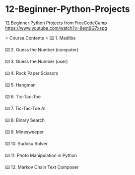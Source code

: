 # 12-Beginner-Python-Projects
12 Beginner Python Projects from FreeCodeCamp https://www.youtube.com/watch?v=8ext9G7xspg

⭐️ Course Contents ⭐️
⌨️ 1. Madlibs 

⌨️ 2. Guess the Number (computer) 

⌨️ 3. Guess the Number (user)

⌨️ 4. Rock Paper Scissors

⌨️ 5. Hangman

⌨️ 6. Tic-Tac-Toe

⌨️ 7. Tic-Tac-Toe AI

⌨️ 8. Binary Search 

⌨️ 9. Minesweeper 

⌨️ 10. Sudoku Solver 

⌨️ 11. Photo Manipulation in Python 

⌨️ 12. Markov Chain Text Composer 
